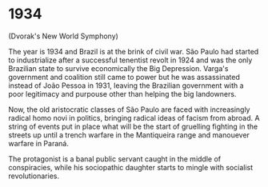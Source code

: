 # 1934

(Dvorak's New World Symphony)

The year is 1934 and Brazil is at the brink of civil war. São Paulo had started to industrialize after a successful tenentist revolt in 1924 and was the only Brazilian state to survive economically the Big Depression. Varga's government and coalition still came to power but he was assassinated instead of João Pessoa in 1931, leaving the Brazilian government with a poor legitimacy and purpouse other than helping the big landowners.

Now, the old aristocratic classes of São Paulo are faced with increasingly radical homo novi in politics, bringing radical ideas of facism from abroad. A string of events put in place what will be the start of gruelling fighting in the streets up until a trench warfare in the Mantiqueira range and manouever warfare in Paraná.

The protagonist is a banal public servant caught in the middle of conspiracies, while his sociopathic daughter starts to mingle with socialist revolutionaries.
